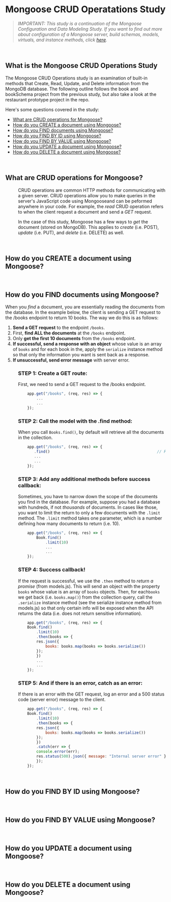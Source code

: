 # Mongoose CRUD Operatations Study
> *IMPORTANT: This study is a continuation of the Mongoose Configuration and Data Modeling Study. If you want to find out more about configuration of a Mongoose server, build schemas, models, virtuals, and instance methods, click [here](https://github.com/john-azzaro/Study-Mongoose-Configuration-and-Data-Modeling "Link to Mongoose Study").*

<br>

## What is the Mongoose CRUD Operations Study
The Mongoose CRUD Operations study is an examination of built-in methods that Create, Read, Update, and Delete information from the MongoDB database. The following outline follows the book and bookSchema project from the previous study, but also take a look at the restaurant prototype project in the repo.

Here's some questions covered in the study:

* [What are CRUD operations for Mongoose?](#What-are-CRUD-operations-for-Mongoose)
* [How do you CREATE a document using Mongoose?](#How-do-you-CREATE-a-document-using-Mongoose)
* [How do you FIND documents using Mongoose?](#How-do-you-FIND-documents-using-Mongoose)
* [How do you FIND BY ID using Mongoose?](#How-do-you-FIND-BY-ID-using-Mongoose)
* [How do you FIND BY VALUE using Mongoose?](#How-do-you-FIND-BY-VALUE-using-Mongoose)
* [How do you UPDATE a document using Mongoose?](#How-do-you-UPDATE-a-document-using-Mongoose)
* [How do you DELETE a document using Mongoose?](#How-do-you-DELETE-a-document-using-Mongoose)

<br>

## What are CRUD operations for Mongoose?
<dl>
<dd>

CRUD operations are common HTTP methods for communicating with a given server. CRUD operations allow you to make queries in the server's JavaScript code using Mongooseand can be peformed anywhere in your code. For example, the *read* CRUD operation refers to when the client request a document and send a *GET* request. 

In the case of this study, Mongoose has a few ways to *get* the document (stored on MongoDB). This applies to *create* (i.e. POST), *update* (i.e. PUT), and *delete* (i.e. DELETE) as well.

</dd>
</dl>

<br>

## How do you CREATE a document using Mongoose?
<dl>
<dd>



</dd>
</dl>

<br>

## How do you FIND documents using Mongoose?
When you *find* a document, you are essentially reading the documents from the database. In the example below, the client is sending a GET request to the /books endpoint to return 10 books. The way we do this is as follows:

1. **Send a GET request** to the endpoint ```/books```.
2. First, **find ALL the documents** at the ```/books``` endpoint.
3. Only **get the first 10 documents** from the ```/books``` endpoint.
4. **If successful, send a response with an object** whose value is an array of ```books``` and for each book in the, apply the 
   ```serialize``` instance method so that only the information you want is sent back as a response.
5. **If unsuccessful, send error message** with server error.

<dl>
<dd>

### STEP 1: Create a GET route:
First, we need to send a GET request to the /books endpoint.
```JavaScript
    app.get("/books", (req, res) => {                                  // GET request to /books endpoint.
        ...
        ...
    });
```

### STEP 2: Call the model with the .find method:
When you call ```Books.find()```, by default will retrieve all the documents in the collection.
```JavaScript
    app.get("/books", (req, res) => {
       .find()                                               // Find all documents in the Book collection.
       ...
       ...
    });
```

### STEP 3: Add any additional methods before success callback:
Sometimes, you have to narrow down the scope of the documents you find in the database. For example, suppose you had a database with hundreds, if not *thousands* of documents. In cases like those, you want to limit the return to only a few documents with the ```.limit``` method. The ```.limit``` method takes one parameter, which is a number defining how many documents to return (i.e. 10).
```JavaScript
    app.get("/books", (req, res) => {
        Book.find()
            .limit(10)                                                   // Limit return to 10 documents.
            ...
            ...
    });
```

### STEP 4: Success callback!
If the request is successful, we use the ```.then``` method to *return a promise* (from models.js). This will send an object with the property ```books``` whose value is an array of ```books``` objects. Then, for each```books``` we get back (i.e. ```books.map()```) from the collection query, call the ```.serialize``` instance method (see the serialize instance method from models.js) so that only certain info will be exposed when the API returns the data (i.e. does not return sensitive information).

```JavaScript
    app.get("/books", (req, res) => {
    Book.find()
        .limit(10)
        .then(books => {                                                // successful callback
        res.json({
            books: books.map(books => books.serialize())
        });
        })
        ...
        ...
    });
```

### STEP 5: And if there is an error, catch as an error:
If there is an error with the GET request, log an error and a 500 status code (server error) message to the client.
```JavaScript
    app.get("/books", (req, res) => {
    Book.find()
        .limit(10)
        .then(books => {
        res.json({
            books: books.map(books => books.serialize())
        });
        })
        .catch(err => {                                                 // catch error (if any).
        console.error(err);
        res.status(500).json({ message: "Internal server error" });
        });
    });
```

</dd>
</dl>

<br>

## How do you FIND BY ID using Mongoose?
<dl>
<dd>



</dd>
</dl>

<br>

## How do you FIND BY VALUE using Mongoose?
<dl>
<dd>



</dd>
</dl>

<br>

## How do you UPDATE a document using Mongoose?
<dl>
<dd>



</dd>
</dl>

<br>

## How do you DELETE a document using Mongoose?
<dl>
<dd>



</dd>
</dl>